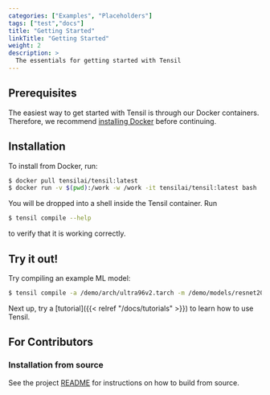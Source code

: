 ```yaml
---
categories: ["Examples", "Placeholders"]
tags: ["test","docs"] 
title: "Getting Started"
linkTitle: "Getting Started"
weight: 2
description: >
  The essentials for getting started with Tensil
---
```


## Prerequisites

The easiest way to get started with Tensil is through our Docker containers. Therefore, we recommend [installing Docker](https://docs.docker.com/engine/install/) before continuing.

## Installation

To install from Docker, run:

```bash
$ docker pull tensilai/tensil:latest
$ docker run -v $(pwd):/work -w /work -it tensilai/tensil:latest bash
```

You will be dropped into a shell inside the Tensil container. Run

```bash
$ tensil compile --help
```

to verify that it is working correctly.

## Try it out!

Try compiling an example ML model:

```bash
$ tensil compile -a /demo/arch/ultra96v2.tarch -m /demo/models/resnet20v2_cifar.onnx -o "Identity:0" -s true
```

Next up, try a [tutorial]({{< relref "/docs/tutorials" >}}) to learn how to use Tensil.

## For Contributors
### Installation from source

See the project [README](https://github.com/tensil-ai/tensil#for-maintainers) for instructions on how to build from source.
